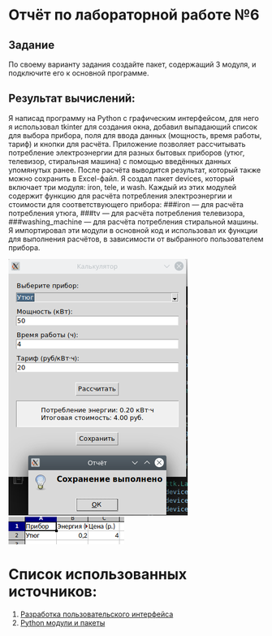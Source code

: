 # Отчёт по лабораторной работе №6

## Задание
По своему варианту задания создайте пакет, содержащий 3 модуля, и подключите его к основной программе.
## Результат вычислений: 
Я написад программу на Python с графическим интерфейсом, для него я использовал tkinter для создания окна, добавил выпадающий список для выбора прибора, поля для ввода данных (мощность, время работы, тариф) и кнопки для расчёта. Приложение позволяет рассчитывать потребление электроэнергии для разных бытовых приборов (утюг, телевизор, стиральная машина) с помощью введённых данных упомянутых ранее. После расчёта выводится результат, который также можно сохранить в Excel-файл. 
Я создал пакет devices, который включает три модуля: iron, tele, и wash. Каждый из этих модулей содержит функцию для расчёта потребления электроэнергии и стоимости для соответствующего прибора:
###iron — для расчёта потребления утюга,
###tv — для расчёта потребления телевизора,
###washing_machine — для расчёта потребления стиральной машины.
Я импортировал эти модули в основной код и использовал их функции для выполнения расчётов, в зависимости от выбранного пользователем прибора.


![](https://github.com/manabreako/python/blob/main/lab6/screen/Screenshot_20250410_142111.png)
![](https://github.com/manabreako/python/blob/main/lab6/screen/Screenshot_20250410_142159.png)


# Список использованных источников: 
1) [Разработка пользовательского интерфейса](https://texterra.ru/blog/razrabotka-polzovatelskogo-interfeysa-kak-sozdat-gui.html)
2) [Python модули и пакеты](https://docs.python.org/3/search.html?q=round)
